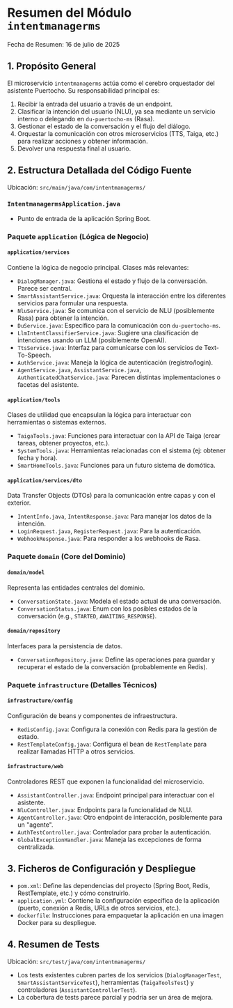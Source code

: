 # Resumen del Módulo `intentmanagerms`

Fecha de Resumen: 16 de julio de 2025

## 1. Propósito General

El microservicio `intentmanagerms` actúa como el cerebro orquestador del asistente Puertocho. Su responsabilidad principal es:
1.  Recibir la entrada del usuario a través de un endpoint.
2.  Clasificar la intención del usuario (NLU), ya sea mediante un servicio interno o delegando en `du-puertocho-ms` (Rasa).
3.  Gestionar el estado de la conversación y el flujo del diálogo.
4.  Orquestar la comunicación con otros microservicios (TTS, Taiga, etc.) para realizar acciones y obtener información.
5.  Devolver una respuesta final al usuario.

## 2. Estructura Detallada del Código Fuente

Ubicación: `src/main/java/com/intentmanagerms/`

### `IntentmanagermsApplication.java`
-   Punto de entrada de la aplicación Spring Boot.

### Paquete `application` (Lógica de Negocio)

#### `application/services`
Contiene la lógica de negocio principal. Clases más relevantes:
-   `DialogManager.java`: Gestiona el estado y flujo de la conversación. Parece ser central.
-   `SmartAssistantService.java`: Orquesta la interacción entre los diferentes servicios para formular una respuesta.
-   `NluService.java`: Se comunica con el servicio de NLU (posiblemente Rasa) para obtener la intención.
-   `DuService.java`: Específico para la comunicación con `du-puertocho-ms`.
-   `LlmIntentClassifierService.java`: Sugiere una clasificación de intenciones usando un LLM (posiblemente OpenAI).
-   `TtsService.java`: Interfaz para comunicarse con los servicios de Text-To-Speech.
-   `AuthService.java`: Maneja la lógica de autenticación (registro/login).
-   `AgentService.java`, `AssistantService.java`, `AuthenticatedChatService.java`: Parecen distintas implementaciones o facetas del asistente.

#### `application/tools`
Clases de utilidad que encapsulan la lógica para interactuar con herramientas o sistemas externos.
-   `TaigaTools.java`: Funciones para interactuar con la API de Taiga (crear tareas, obtener proyectos, etc.).
-   `SystemTools.java`: Herramientas relacionadas con el sistema (ej: obtener fecha y hora).
-   `SmartHomeTools.java`: Funciones para un futuro sistema de domótica.

#### `application/services/dto`
Data Transfer Objects (DTOs) para la comunicación entre capas y con el exterior.
-   `IntentInfo.java`, `IntentResponse.java`: Para manejar los datos de la intención.
-   `LoginRequest.java`, `RegisterRequest.java`: Para la autenticación.
-   `WebhookResponse.java`: Para responder a los webhooks de Rasa.

### Paquete `domain` (Core del Dominio)

#### `domain/model`
Representa las entidades centrales del dominio.
-   `ConversationState.java`: Modela el estado actual de una conversación.
-   `ConversationStatus.java`: Enum con los posibles estados de la conversación (e.g., `STARTED`, `AWAITING_RESPONSE`).

#### `domain/repository`
Interfaces para la persistencia de datos.
-   `ConversationRepository.java`: Define las operaciones para guardar y recuperar el estado de la conversación (probablemente en Redis).

### Paquete `infrastructure` (Detalles Técnicos)

#### `infrastructure/config`
Configuración de beans y componentes de infraestructura.
-   `RedisConfig.java`: Configura la conexión con Redis para la gestión de estado.
-   `RestTemplateConfig.java`: Configura el bean de `RestTemplate` para realizar llamadas HTTP a otros servicios.

#### `infrastructure/web`
Controladores REST que exponen la funcionalidad del microservicio.
-   `AssistantController.java`: Endpoint principal para interactuar con el asistente.
-   `NluController.java`: Endpoints para la funcionalidad de NLU.
-   `AgentController.java`: Otro endpoint de interacción, posiblemente para un "agente".
-   `AuthTestController.java`: Controlador para probar la autenticación.
-   `GlobalExceptionHandler.java`: Maneja las excepciones de forma centralizada.

## 3. Ficheros de Configuración y Despliegue

-   `pom.xml`: Define las dependencias del proyecto (Spring Boot, Redis, RestTemplate, etc.) y cómo construirlo.
-   `application.yml`: Contiene la configuración específica de la aplicación (puerto, conexión a Redis, URLs de otros servicios, etc.).
-   `dockerfile`: Instrucciones para empaquetar la aplicación en una imagen Docker para su despliegue.

## 4. Resumen de Tests

Ubicación: `src/test/java/com/intentmanagerms/`

-   Los tests existentes cubren partes de los servicios (`DialogManagerTest`, `SmartAssistantServiceTest`), herramientas (`TaigaToolsTest`) y controladores (`AssistantControllerTest`).
-   La cobertura de tests parece parcial y podría ser un área de mejora.
